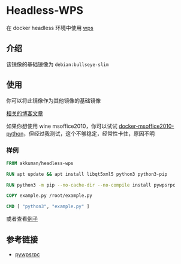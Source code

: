 # Headless-WPS

在 docker headless 环境中使用 [wps](https://linux.wps.cn/)

## 介绍

该镜像的基础镜像为 `debian:bullseye-slim`

## 使用

你可以将此镜像作为其他镜像的基础镜像

[相关的博客文章](https://hacktech.cn/2023/08/02/2023-08-02-docker-%E4%B8%AD%E4%BD%BF%E7%94%A8-pywpsrpc/)

如果你想使用 wine msoffice2010，你可以试试 [docker-msoffice2010-python](https://github.com/akkuman/docker-msoffice2010-python)，但经过我测试，这个不够稳定，经常性卡住，原因不明

### 样例

```Dockerfile
FROM akkuman/headless-wps

RUN apt update && apt install libqt5xml5 python3 python3-pip

RUN python3 -m pip --no-cache-dir --no-compile install pywpsrpc

COPY example.py /root/example.py

CMD [ "python3", "example.py" ]
```

或者查看[例子](example)

## 参考链接

- [pywpsrpc](https://github.com/timxx/pywpsrpc)
